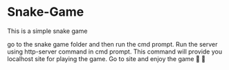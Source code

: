 # Snake-Game
This is a simple snake game

go to the snake game folder and then run the cmd prompt.
Run the server using http-server command in cmd prompt. 
This command will provide you localhost site for playing the game.
Go to site and enjoy the game 🐍 🐍 
